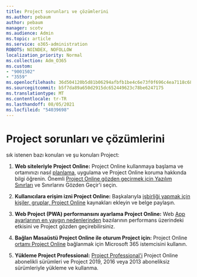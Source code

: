 ```yaml
---
title: Project sorunları ve çözümlerini
ms.author: pebaum
author: pebaum
manager: scotv
ms.audience: Admin
ms.topic: article
ms.service: o365-administration
ROBOTS: NOINDEX, NOFOLLOW
localization_priority: Normal
ms.collection: Adm_O365
ms.custom:
- "9001502"
- "3559"
ms.openlocfilehash: 36d504120b5d81b06294afbfb1be4c6e73f0f696c4ea7118c6867e56ccb46b70
ms.sourcegitcommit: b5f7da89a650d2915dc652449623c78be6247175
ms.translationtype: MT
ms.contentlocale: tr-TR
ms.lasthandoff: 08/05/2021
ms.locfileid: "54039698"
---
```

# <a name="project-common-issues-and-resolutions"></a>Project sorunları ve çözümlerini

sık istenen bazı konuları ve şu konuları Project:

1. **Web siteleriyle Project Online:**[](https://docs.microsoft.com/ProjectOnline/get-started-with-project-online) Project Online kullanmaya başlama ve ortamınızı nasıl [planlama,](https://docs.microsoft.com/projectonline/project-online) uygulama ve Project Online koruma hakkında bilgi öğrenin.   Önemli [Project Online gözden geçirmek için Yazılım Sınırları](https://docs.microsoft.com/ProjectOnline/project-online-software-boundaries-and-limits) ve Sınırlarını Gözden Geçir'i seçin.

2. **Kullanıcılara erişim izni Project Online:** Başkalarıyla [işbirliği yapmak için kişiler, gruplar, Project Online](https://docs.microsoft.com/projectonline/step-2-add-people-to-project-online) kaynakları ekleyin ve belge paylaşın. 

3. **Web Project (PWA) performansını ayarlama Project Online:** Web [App ayarlarının en yaygın nedenlerinden](https://docs.microsoft.com/projectonline/tune-project-online-performance) bazılarının performans üzerindeki etkisini ve Project gözden geçirebilirsiniz.

4. **Bağlan Masaüstü Project Online ile oturum Project için:** Project Online [ortamı Project Online](https://docs.microsoft.com/projectonline/connect-to-project-online-with-the-project-online-desktop-client) bağlanmak için Microsoft 365 istemcisini kullanın. 

5. **Yükleme Project Professional:** [Project Professional'i](https://support.office.com/article/install-project-7059249b-d9fe-4d61-ab96-5c5bf435f281) Project Online abonelikli sürümleri ve Project 2019, 2016 veya 2013 aboneliksiz sürümleriyle yükleme ve kullanma.
